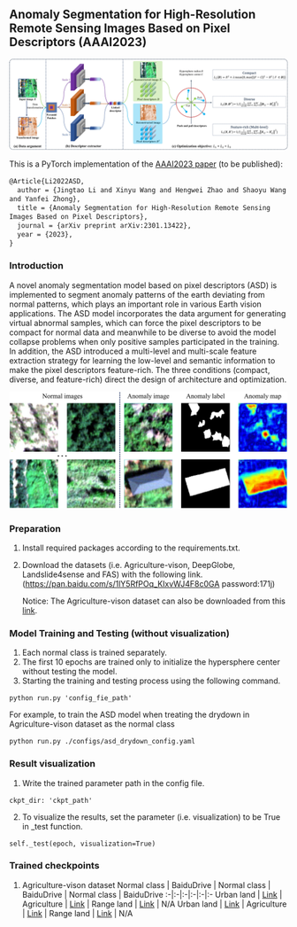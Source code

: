 ## Anomaly Segmentation for High-Resolution Remote Sensing Images Based on Pixel Descriptors (AAAI2023)

<p align="center">
  <img src=./figs/ASD.jpg width="600"> 
</p>

This is a PyTorch implementation of the [AAAI2023 paper](http://arxiv.org/abs/2301.13422) (to be published):
```
@Article{Li2022ASD,
  author = {Jingtao Li and Xinyu Wang and Hengwei Zhao and Shaoyu Wang and Yanfei Zhong},
  title = {Anomaly Segmentation for High-Resolution Remote Sensing Images Based on Pixel Descriptors},
  journal = {arXiv preprint arXiv:2301.13422},
  year = {2023},
}
```

### Introduction

A novel anomaly segmentation model based on pixel descriptors (ASD) is implemented to segment anomaly patterns of the earth deviating from normal patterns, which plays an important role in various Earth vision applications. The ASD model incorporates the data argument for generating virtual abnormal samples, which can force the pixel descriptors to be compact for normal data and meanwhile to be diverse to avoid the model collapse problems when only positive samples participated in the training. In addition, the ASD introduced a multi-level and multi-scale feature extraction strategy for learning the low-level and semantic information to make the pixel descriptors feature-rich. The three conditions (compact, diverse, and feature-rich) direct the design of architecture and optimization.

<p align="center">
  <img src=./figs/sample.jpg width="600"> 
</p>

### Preparation

1. Install required packages according to the requirements.txt.
2. Download the datasets (i.e. Agriculture-vison, DeepGlobe, Landslide4sense and FAS) with the following link.
    (https://pan.baidu.com/s/1lY5RfPOq_KIxvWJ4F8c0GA   password:171j) 
   
   Notice: The Agriculture-vison dataset can also be downloaded from this [link](https://www.agriculture-vision.com/agriculture-vision-2021/dataset-2021).


### Model Training and Testing (without visualization)

1. Each normal class is trained separately.
2. The first 10 epochs are trained only to initialize the hypersphere center without testing the model.
3. Starting the training and testing process using the following command.
```
python run.py 'config_fie_path'
```
For example, to train the ASD model when treating the drydown in Agriculture-vison dataset as the normal class
```
python run.py ./configs/asd_drydown_config.yaml
```

### Result visualization

1. Write the trained parameter path in the config file.
```
ckpt_dir: 'ckpt_path'
```
2. To visualize the results, set the parameter (i.e. visualization) to be True in _test function.
```
self._test(epoch, visualization=True)
```

### Trained checkpoints

1. Agriculture-vison dataset
   Normal class | BaiduDrive | Normal class | BaiduDrive | Normal class | BaiduDrive
:-|:-|:-|:-|:-|:-
Urban land |  [Link](https://postechackr-my.sharepoint.com/:u:/g/personal/taehoon1018_postech_ac_kr/EaP6DogjMAVCtTKcC_Bx-YoBoBSWBo90lesVcMyuCN35NA?e=0DDohA&download=1) | Agriculture |  [Link](https://postechackr-my.sharepoint.com/:u:/g/personal/taehoon1018_postech_ac_kr/EaP6DogjMAVCtTKcC_Bx-YoBoBSWBo90lesVcMyuCN35NA?e=0DDohA&download=1) | Range land |  [Link](https://postechackr-my.sharepoint.com/:u:/g/personal/taehoon1018_postech_ac_kr/EaP6DogjMAVCtTKcC_Bx-YoBoBSWBo90lesVcMyuCN35NA?e=0DDohA&download=1) | N/A
Urban land |  [Link](https://postechackr-my.sharepoint.com/:u:/g/personal/taehoon1018_postech_ac_kr/EaP6DogjMAVCtTKcC_Bx-YoBoBSWBo90lesVcMyuCN35NA?e=0DDohA&download=1) | Agriculture |  [Link](https://postechackr-my.sharepoint.com/:u:/g/personal/taehoon1018_postech_ac_kr/EaP6DogjMAVCtTKcC_Bx-YoBoBSWBo90lesVcMyuCN35NA?e=0DDohA&download=1) | Range land |  [Link](https://postechackr-my.sharepoint.com/:u:/g/personal/taehoon1018_postech_ac_kr/EaP6DogjMAVCtTKcC_Bx-YoBoBSWBo90lesVcMyuCN35NA?e=0DDohA&download=1) | N/A



